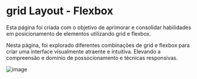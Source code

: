 # grid Layout - Flexbox 


<p>Esta página foi criada com o objetivo de aprimorar e consolidar habilidades em posicionamento de elementos utilizando grid e flexbox. </p>

<p>Nesta página, foi explorado diferentes combinações de grid e flexbox para criar uma interface visualmente atraente e intuitiva. 
  Elevando a compreensão e domínio de possocionamento e técnicas responsivas.</p>

  ![image](https://github.com/joseweverton/gridLayout-Flexbox/assets/125286733/4d778de5-7ed1-45b9-b92d-e84b6bd75a28)


